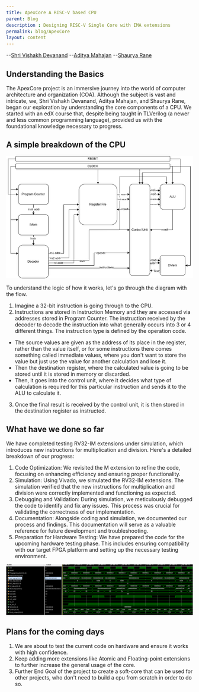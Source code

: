 ```yaml
---
title: ApexCore A RISC-V based CPU
parent: Blog
description : Designing RISC-V Single Core with IMA extensions
permalink: blog/ApexCore
layout: content
---
```


--[Shri Vishakh Devanand](https://github.com/5iri)
--[Aditya Mahajan](https://github.com/aditya200523)
--[Shaurya Rane]()

## Understanding the Basics

The ApexCore project is an immersive journey into the world of computer architecture and organization (COA). Although the subject is vast and intricate, we, Shri Vishakh Devanand, Aditya Mahajan, and Shaurya Rane, began our exploration by understanding the core components of a CPU. We started with an edX course that, despite being taught in TLVerilog (a newer and less common programming language), provided us with the foundational knowledge necessary to progress.
 
## A simple breakdown of the CPU
![CPU_FLOWCHART](../assets/ApexCore/flowchart.png)

To understand the logic of how it works, let's go through the diagram with the flow.

1. Imagine a 32-bit instruction is going through to the CPU.
2. Instructions are stored in Instruction Memory and they are accessed via addresses stored in Program Counter. The instruction received by the decoder to decode the instruction into what generally occurs into 3 or 4 different things.
The instruction type is defined by the operation code.
* The source values are given as the address of its place in the register, rather than the value itself, or for some instructions there comes something called immediate values, where you don't want to store the value but just use the value for another calculation and lose it.
* Then the destination register, where the calculated value is going to be stored until it is stored in memory or discarded.
* Then, it goes into the control unit, where it decides what type of calculation is required for this particular instruction and sends it to the ALU to calculate it.
3. Once the final result is received by the control unit, it is then stored in the destination register as instructed.

## What have we done so far
We have completed testing RV32-IM extensions under simulation, which introduces new instructions for multiplication and division. Here's a detailed breakdown of our progress:

1. Code Optimization: We revisited the M extension to refine the code, focusing on enhancing efficiency and ensuring proper functionality.
2. Simulation: Using Vivado, we simulated the RV32-IM extensions. The simulation verified that the new instructions for multiplication and division were correctly implemented and functioning as expected.
3.   Debugging and Validation: During simulation, we meticulously debugged the code to identify and fix any issues. This process was crucial for validating the correctness of our implementation.
4.   Documentation: Alongside coding and simulation, we documented our process and findings. This documentation will serve as a valuable reference for future development and troubleshooting.
5.  Preparation for Hardware Testing: We have prepared the code for the upcoming hardware testing phase. This includes ensuring compatibility with our target FPGA platform and setting up the necessary testing environment.

![Simulation](../assets/ApexCore/Simulation.png)

## Plans for the coming days
1. We are about to test the current code on hardware and ensure it works with high confidence.
2. Keep adding more extensions like Atomic and Floating-point extensions to further increase the general usage of the core.
3. Further End Goal of the project to create a soft-core that can be used for other projects, who don't need to build a cpu from scratch in order to do so.
